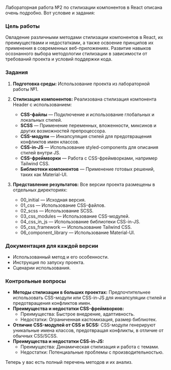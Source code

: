 Лабораторная работа №2 по стилизации компонентов в React описана очень подробно. Вот условие и задания:

### Цель работы
Овладение различными методами стилизации компонентов в React, их преимуществами и недостатками, а также освоение принципов их применения в современных веб-приложениях. Развитие навыков осознанного выбора методологии стилизации в зависимости от требований проекта и условий поддержки кода.

### Задания
1. **Подготовка среды:** Использование проекта из лабораторной работы №1.
2. **Стилизация компонентов:** Реализована стилизация компонента Header с использованием:
   - **CSS-файлы** — Подключение и использование глобальных и локальных стилей.
   - **SCSS** — Применение переменных, вложенности, миксинов и других возможностей препроцессора.
   - **CSS-модули** — Инкапсуляция стилей для предотвращения конфликтов имен классов.
   - **CSS-in-JS** — Использование styled-components для описания стилей внутри JS.
   - **CSS-фреймворки** — Работа с CSS-фреймворками, например Tailwind CSS.
   - **Библиотеки компонентов** — Применение готовых решений, таких как Material-UI.

3. **Представление результатов:** Все версии проекта размещены в отдельных директориях:
   - 00_initial — Исходная версия.
   - 01_css — Использование CSS-файлов.
   - 02_scss — Использование SCSS.
   - 03_css_modules — Использование CSS-модулей.
   - 04_css_in_js — Использование библиотеки CSS-in-JS.
   - 05_css_framework — Использование Tailwind CSS.
   - 06_component_library — Использование Material-UI.

### Документация для каждой версии
- Использованный метод и его особенности.
- Инструкция по запуску проекта.
- Сценарии использования.

### Контрольные вопросы
- **Методы стилизации в больших проектах:** Предпочтительнее использовать CSS-модули или CSS-in-JS для инкапсуляции стилей и предотвращения конфликтов имен.
- **Преимущества и недостатки CSS-фреймворков:** 
  - Преимущества: Быстрое внедрение, адаптивность.
  - Недостатки: Ограниченная кастомизация, размер библиотек.
- **Отличие CSS-модулей от CSS и SCSS:** CSS-модули генерируют уникальные имена классов, предотвращая конфликты, в отличие от обычных CSS/SCSS.
- **Преимущества и недостатки CSS-in-JS:** 
  - Преимущества: Динамическая стилизация и работа с темами.
  - Недостатки: Потенциальные проблемы с производительностью.

Теперь у вас есть полный перечень методов и их анализ.